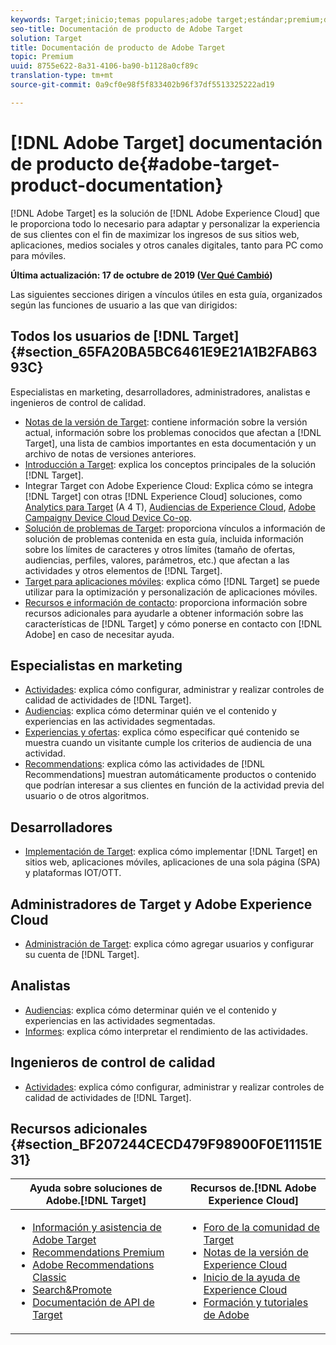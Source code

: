 ```yaml
---
keywords: Target;inicio;temas populares;adobe target;estándar;premium;documentación de destino;documentación de adobe target
seo-title: Documentación de producto de Adobe Target
solution: Target
title: Documentación de producto de Adobe Target
topic: Premium
uuid: 8755e622-8a31-4106-ba90-b1128a0cf89c
translation-type: tm+mt
source-git-commit: 0a9cf0e98f5f833402b96f37df5513325222ad19

---
```



# [!DNL Adobe Target] documentación de producto de{#adobe-target-product-documentation}

[!DNL Adobe Target] es la solución de [!DNL Adobe Experience Cloud] que le proporciona todo lo necesario para adaptar y personalizar la experiencia de sus clientes con el fin de maximizar los ingresos de sus sitios web, aplicaciones, medios sociales y otros canales digitales, tanto para PC como para móviles.

**Última actualización: 17 de octubre de 2019 ([Ver Qué Cambió](r-release-notes/doc-change.md))**

Las siguientes secciones dirigen a vínculos útiles en esta guía, organizados según las funciones de usuario a las que van dirigidos:

## Todos los usuarios de [!DNL Target] {#section_65FA20BA5BC6461E9E21A1B2FAB6393C}

Especialistas en marketing, desarrolladores, administradores, analistas e ingenieros de control de calidad.

- [Notas de la versión de Target](r-release-notes/release-notes.md): contiene información sobre la versión actual, información sobre los problemas conocidos que afectan a [!DNL Target], una lista de cambios importantes en esta documentación y un archivo de notas de versiones anteriores.
- [Introducción a Target](c-intro/intro.md): explica los conceptos principales de la solución [!DNL Target].
- Integrar Target con Adobe Experience Cloud: Explica cómo se integra [!DNL Target] con otras [!DNL Experience Cloud] soluciones, como [Analytics para Target](/help/c-integrating-target-with-mac/a4t/a4t.md) (A 4 T), [Audiencias de Experience Cloud](/help/c-integrating-target-with-mac/mmp.md), [Adobe Campaign](/help/c-integrating-target-with-mac/campaign-and-target.md)[y Device Cloud Device Co-op](/help/c-integrating-target-with-mac/experience-cloud-device-co-op.md).
- [Solución de problemas de Target](r-troubleshooting-target/troubleshooting-target.md): proporciona vínculos a información de solución de problemas contenida en esta guía, incluida información sobre los límites de caracteres y otros límites (tamaño de ofertas, audiencias, perfiles, valores, parámetros, etc.) que afectan a las actividades y otros elementos de [!DNL Target].
- [Target para aplicaciones móviles](c-target-mobile-app/target-mobile-app.md): explica cómo [!DNL Target] se puede utilizar para la optimización y personalización de aplicaciones móviles.
- [Recursos e información de contacto](cmp-resources-and-contact-information.md): proporciona información sobre recursos adicionales para ayudarle a obtener información sobre las características de [!DNL Target] y cómo ponerse en contacto con [!DNL Adobe] en caso de necesitar ayuda.

## Especialistas en marketing

- [Actividades](c-activities/activities.md): explica cómo configurar, administrar y realizar controles de calidad de actividades de [!DNL Target].
- [Audiencias](c-target/target.md): explica cómo determinar quién ve el contenido y experiencias en las actividades segmentadas.
- [Experiencias y ofertas](c-experiences/experiences.md): explica cómo especificar qué contenido se muestra cuando un visitante cumple los criterios de audiencia de una actividad.
- [Recommendations](c-recommendations/recommendations.md): explica cómo las actividades de [!DNL Recommendations] muestran automáticamente productos o contenido que podrían interesar a sus clientes en función de la actividad previa del usuario o de otros algoritmos.

## Desarrolladores

- [Implementación de Target](c-implementing-target/implementing-target.md): explica cómo implementar [!DNL Target] en sitios web, aplicaciones móviles, aplicaciones de una sola página (SPA) y plataformas IOT/OTT.

## Administradores de Target y Adobe Experience Cloud

- [Administración de Target](administrating-target/administrating-target.md): explica cómo agregar usuarios y configurar su cuenta de [!DNL Target].

## Analistas

- [Audiencias](c-target/target.md): explica cómo determinar quién ve el contenido y experiencias en las actividades segmentadas.
- [Informes](c-reports/reports.md): explica cómo interpretar el rendimiento de las actividades.

## Ingenieros de control de calidad

- [Actividades](c-activities/activities.md): explica cómo configurar, administrar y realizar controles de calidad de actividades de [!DNL Target].

## Recursos adicionales {#section_BF207244CECD479F98900F0E11151E31}

| Ayuda sobre soluciones de Adobe.[!DNL Target] | Recursos de.[!DNL Adobe Experience Cloud] |
|--- |--- |
| <ul><li>[Información y asistencia de Adobe Target](https://helpx.adobe.com/support/target.html)</li><li>[Recommendations Premium](c-recommendations/recommendations.md)</li><li>[Adobe Recommendations Classic](/help/assets/adobe-recommendations-classic.pdf)</li><li>[Search&amp;Promote](https://docs.adobe.com/content/help/en/search-promote/using/sp-home.html)</li><li>[Documentación de API de Target](c-implementing-target/c-api-and-sdk-overview/api-and-sdk-overview.md)</li></ul> | <ul><li>[Foro de la comunidad de Target](https://forums.adobe.com/community/experience-cloud/marketing-cloud/target)</li><li>[Notas de la versión de Experience Cloud](https://docs.adobe.com/content/help/en/release-notes/experience-cloud/current.html)</li><li>[Inicio de la ayuda de Experience Cloud](https://helpx.adobe.com/support/experience-cloud.html)</li><li>[Formación y tutoriales de Adobe](https://helpx.adobe.com/learning.html?promoid=KAUDK)</li></ul> |  |
